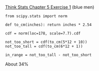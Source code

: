 [Think Stats Chapter 5 Exercise 1](http://greenteapress.com/thinkstats2/html/thinkstats2006.html#toc50) (blue men)

```
from scipy.stats import norm

def to_cm(inches): return inches * 2.54

cdf = norm(loc=178, scale=7.7).cdf

not_too_short = cdf(to_cm(5*12 + 10))
not_too_tall = cdf(to_cm(6*12 + 1))

in_range = not_too_tall - not_too_short
```

About 34%
